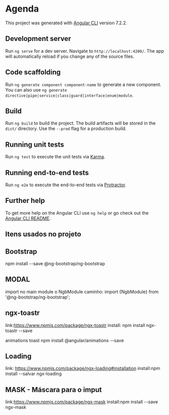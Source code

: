 # Agenda

This project was generated with [Angular CLI](https://github.com/angular/angular-cli) version 7.2.2.

## Development server

Run `ng serve` for a dev server. Navigate to `http://localhost:4200/`. The app will automatically reload if you change any of the source files.

## Code scaffolding

Run `ng generate component component-name` to generate a new component. You can also use `ng generate directive|pipe|service|class|guard|interface|enum|module`.

## Build

Run `ng build` to build the project. The build artifacts will be stored in the `dist/` directory. Use the `--prod` flag for a production build.

## Running unit tests

Run `ng test` to execute the unit tests via [Karma](https://karma-runner.github.io).

## Running end-to-end tests

Run `ng e2e` to execute the end-to-end tests via [Protractor](http://www.protractortest.org/).

## Further help

To get more help on the Angular CLI use `ng help` or go check out the [Angular CLI README](https://github.com/angular/angular-cli/blob/master/README.md).

## Itens usados no projeto

## Bootstrap
 npm install --save @ng-bootstrap/ng-bootstrap

## MODAL
import no main module o NgbModule
caminho: import {NgbModule} from '@ng-bootstrap/ng-bootstrap';

 ## ngx-toastr
 link:https://www.npmjs.com/package/ngx-toastr
 install: npm install ngx-toastr --save

 animations toast
 npm install @angular/animations --save

 ## Loading
 link: https://www.npmjs.com/package/ngx-loading#installation
 install:npm install --salvar ngx-loading
 
 ## MASK - Máscara para o imput
 link:https://www.npmjs.com/package/ngx-mask
  install:npm install --save ngx-mask
